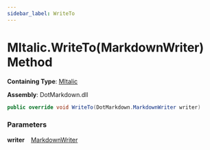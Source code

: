 ```yaml
---
sidebar_label: WriteTo
---
```


# MItalic\.WriteTo\(MarkdownWriter\) Method

**Containing Type**: [MItalic](../index.md)

**Assembly**: DotMarkdown\.dll

```csharp
public override void WriteTo(DotMarkdown.MarkdownWriter writer)
```

### Parameters

**writer** &ensp; [MarkdownWriter](../../../MarkdownWriter/index.md)